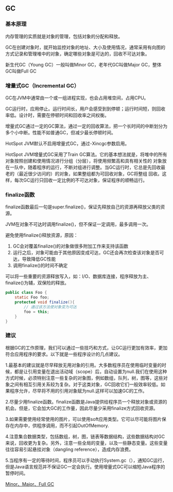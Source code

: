 GC
-

### 基本原理

内存管理的实质就是对象的管理，包括对象的分配和释放。

GC在创建对象时，就开始监控对象的地址、大小及使用情况，通常采用有向图的方式记录和管理堆中的对象，确定哪些对象是可达的，回收不可达对象。

新生代GC（Young GC）一般叫做Minor GC，老年代GC叫做Major GC，整体GC叫做Full GC

### 增量式GC（Incremental GC）

GC在JVM中通常由一个或一组进程实现，也会占用堆空间，占用CPU。

GC运行时，应用停止。运行时间长，用户会感受到到停顿；运行时间短，则回收率低。设计时，需要在停顿时间和回收率之间权衡。

增量式GC通过一定的GC算法，通过一定的回收算法，把一个长时间的中断划分为多个小中断。性能不如普通GC，但减少最长停顿时间。

HotSpot JVM默认不启用增量式GC，通过-Xincgc参数启用。

HotSpot JVM增量式GC采用了Train GC算法。它的基本想法就是，将堆中的所有对象按照创建和使用情况进行分组（分层），将使用频繁高和具有相关性的
对象放在一队中，随着程序的运行，不断对组进行调整。当GC运行时，它总是先回收最老的（最近很少访问的）的对象，如果整组都为可回收对象，GC将整组
回收。这样，每次GC运行只回收一定比例的不可达对象，保证程序的顺畅运行。

### finalize函数

finalize函数最后一句是super.finalize()，保证先释放自己的资源再释放父类的资源。

JVM在对象不可达时调用finalize()，但不保证一定调用，最多调用一次。

避免使用finalize()释放资源，原因：

1. GC会对覆盖finalize()的对象做很多附加工作来支持该函数
2. 运行之后，对象可能由于其他原因变成可达，GC还会再次检查该对象是否可达，导致降低GC性能
3. 调用finalize()的时间不确定

可以将一些重要的资源释放写入，如：I/O、数据库连接，程序释放为主、finalize()为辅，双保险的释放。

```java
public class Foo {
    static Foo foo;
    protected void finalize(){
        // 通过该方法使对象变为可达
        foo = this;
    }
}
```

### 建议

根据GC的工作原理，我们可以通过一些技巧和方式，让GC运行更加有效率，更加符合应用程序的要求。以下就是一些程序设计的几点建议。

1.最基本的建议就是尽早释放无用对象的引用。大多数程序员在使用临时变量的时候，都是让引用变量在退出活动域（scope）后，自动设置为null.我们在使用这种方式时候，必须特别注意一些复杂的对象图，例如数组，队列，树，图等，这些对象之间有相互引用关系较为复杂。对于这类对象，GC回收它们一般效率较低。如果程序允许，尽早将不用的引用对象赋为null.这样可以加速GC的工作。

2.尽量少用finalize函数。finalize函数是Java提供给程序员一个释放对象或资源的机会。但是，它会加大GC的工作量，因此尽量少采用finalize方式回收资源。

3.如果需要使用经常使用的图片，可以使用soft应用类型。它可以尽可能将图片保存在内存中，供程序调用，而不引起OutOfMemory.

4.注意集合数据类型，包括数组，树，图，链表等数据结构，这些数据结构对GC来说，回收更为复杂。另外，注意一些全局的变量，以及一些静态变量。这些变量往往容易引起悬挂对象（dangling reference），造成内存浪费。

5.当程序有一定的等待时间，程序员可以手动执行System.gc（），通知GC运行，但是Java语言规范并不保证GC一定会执行。使用增量式GC可以缩短Java程序的暂停时间。

[Minor、Major、Full GC](http://www.importnew.com/15820.html)

